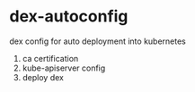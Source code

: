# dex-autoconfig

dex config for auto deployment into kubernetes

1. ca certification
2. kube-apiserver config
3. deploy dex 
